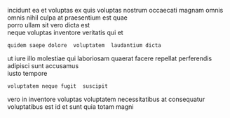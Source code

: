 <!--
title: Implemented analyzing monitoring
author: Meaghan
date: 2015-03-28-0527
link: 2015-03-28-0527-implemented-analyzing-monitoring
tags: [scope,make,free]
-->

incidunt ea et voluptas ex
quis voluptas nostrum occaecati  magnam  omnis omnis nihil
 culpa at praesentium est 
 quae  
porro ullam  sit vero dicta  est  
neque voluptas  inventore veritatis qui et
 	quidem saepe dolore  voluptatem  laudantium dicta 
  ut iure   illo molestiae qui 
 laboriosam quaerat facere repellat  perferendis adipisci
sunt accusamus   
iusto tempore 
 	voluptatem neque fugit  suscipit
  vero  in 
inventore voluptas voluptatem necessitatibus at consequatur  voluptatibus 
est  id  et sunt 
quia totam magni  
